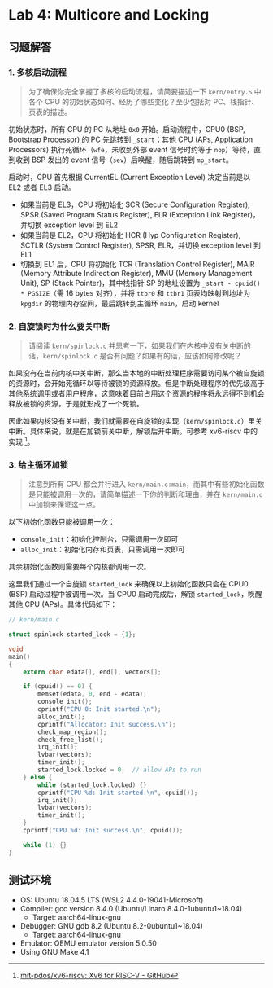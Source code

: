 # Lab 4: Multicore and Locking

## 习题解答

### 1. 多核启动流程

> 为了确保你完全掌握了多核的启动流程，请简要描述一下 `kern/entry.S` 中各个 CPU 的初始状态如何、经历了哪些变化？至少包括对 PC、栈指针、页表的描述。

初始状态时，所有 CPU 的 PC 从地址 `0x0` 开始。启动流程中，CPU0 (BSP, Bootstrap Processor) 的 PC 先跳转到 `_start`；其他 CPU (APs, Application Processors) 执行死循环（`wfe`，未收到外部 event 信号时约等于 `nop`）等待，直到收到 BSP 发出的 event 信号（`sev`）后唤醒，随后跳转到 `mp_start`。

启动时，CPU 首先根据 CurrentEL (Current Exception Level) 决定当前是以 EL2 或者 EL3 启动。

- 如果当前是 EL3，CPU 将初始化 SCR (Secure Configuration Register), SPSR (Saved Program Status Register), ELR (Exception Link Register)，并切换 exception level 到 EL2
- 如果当前是 EL2，CPU 将初始化 HCR (Hyp Configuration Register), SCTLR (System Control Register), SPSR, ELR，并切换 exception level 到 EL1
- 切换到 EL1 后，CPU 将初始化 TCR (Translation Control Register), MAIR (Memory Attribute Indirection Register), MMU (Memory Management Unit), SP (Stack Pointer)，其中栈指针 SP 的地址设置为 `_start - cpuid() * PGSIZE`（需 16 bytes 对齐），并将 `ttbr0` 和 `ttbr1` 页表均映射到地址为 `kpgdir` 的物理内存空间，最后跳转到主循环 `main`，启动 kernel

### 2. 自旋锁时为什么要关中断

> 请阅读 `kern/spinlock.c` 并思考一下，如果我们在内核中没有关中断的话，`kern/spinlock.c` 是否有问题？如果有的话，应该如何修改呢？

如果没有在当前内核中关中断，那么当本地的中断处理程序需要访问某个被自旋锁的资源时，会开始死循环以等待被锁的资源释放。但是中断处理程序的优先级高于其他系统调用或者用户程序，这意味着目前占用这个资源的程序将永远得不到机会释放被锁的资源，于是就形成了一个死锁。

因此如果内核没有关中断，我们就需要在自旋锁的实现（`kern/spinlock.c`）里关中断。具体来说，就是在加锁前关中断，解锁后开中断。可参考 xv6-riscv 中的实现 [^1]。

### 3. 给主循环加锁

> 注意到所有 CPU 都会并行进入 `kern/main.c:main`，而其中有些初始化函数是只能被调用一次的，请简单描述一下你的判断和理由，并在 `kern/main.c` 中加锁来保证这一点。

以下初始化函数只能被调用一次：

- `console_init`：初始化控制台，只需调用一次即可
- `alloc_init`：初始化内存和页表，只需调用一次即可

其余初始化函数则需要每个内核都调用一次。

这里我们通过一个自旋锁 `started_lock` 来确保以上初始化函数只会在 CPU0 (BSP) 启动过程中被调用一次。当 CPU0 启动完成后，解锁 `started_lock`，唤醒其他 CPU (APs)。具体代码如下：

```c {.line-numbers}
// kern/main.c

struct spinlock started_lock = {1};

void
main()
{
    extern char edata[], end[], vectors[];

    if (cpuid() == 0) {
        memset(edata, 0, end - edata);
        console_init();
        cprintf("CPU 0: Init started.\n");
        alloc_init();
        cprintf("Allocator: Init success.\n");
        check_map_region();
        check_free_list();
        irq_init();
        lvbar(vectors);
        timer_init();
        started_lock.locked = 0;  // allow APs to run
    } else {
        while (started_lock.locked) {}
        cprintf("CPU %d: Init started.\n", cpuid());
        irq_init();
        lvbar(vectors);
        timer_init();
    }
    cprintf("CPU %d: Init success.\n", cpuid());

    while (1) {}
}
```

## 测试环境

- OS: Ubuntu 18.04.5 LTS (WSL2 4.4.0-19041-Microsoft)
- Compiler: gcc version 8.4.0 (Ubuntu/Linaro 8.4.0-1ubuntu1~18.04)
  - Target: aarch64-linux-gnu
- Debugger: GNU gdb 8.2 (Ubuntu 8.2-0ubuntu1~18.04)
  - Target: aarch64-linux-gnu
- Emulator: QEMU emulator version 5.0.50
- Using GNU Make 4.1

[^1]: [mit-pdos/xv6-riscv: Xv6 for RISC-V - GitHub](https://github.com/mit-pdos/xv6-riscv/blob/riscv/kernel/spinlock.c)
